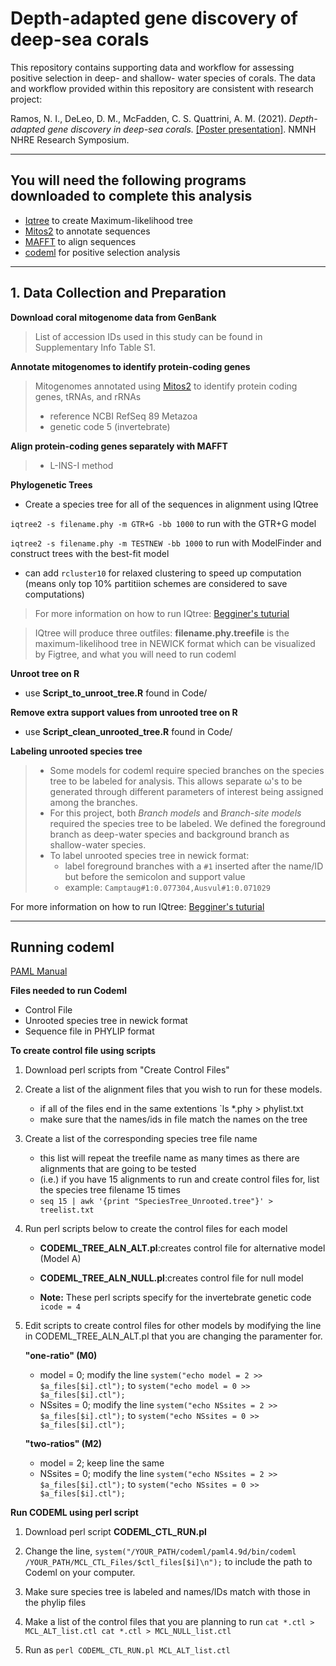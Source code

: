 # Depth-adapted gene discovery of deep-sea corals

This repository contains supporting data and workflow for assessing positive selection in deep- and shallow- water species of corals. 
The data and workflow provided within this repository are consistent with research project: 

Ramos, N. I., DeLeo, D. M., McFadden, C. S. Quattrini, A. M. (2021). *Depth-adapted gene discovery in deep-sea corals.* [[Poster presentation]](https://naturalhistory.si.edu/sites/default/files/media/file/nramosnhreposterfinaluploadblocked.pdf). NMNH NHRE Research Symposium. 


---
## You will need the following programs downloaded to complete this analysis 

- [Iqtree](http://www.iqtree.org) to create Maximum-likelihood tree
- [Mitos2](http://mitos2.bioinf.uni-leipzig.de/index.py) to annotate sequences
- [MAFFT](https://mafft.cbrc.jp/alignment/software/) to align sequences
- [codeml](http://abacus.gene.ucl.ac.uk/software/paml.html) for positive selection analysis 


--- 
## 1. Data Collection and Preparation

**Download coral mitogenome data from GenBank** 
> List of accession IDs used in this study can be found in Supplementary Info Table S1. 

**Annotate mitogenomes to identify protein-coding genes** 

> Mitogenomes annotated using [Mitos2](http://mitos2.bioinf.uni-leipzig.de/index.py) to identify protein coding genes, tRNAs, and rRNAs
> - reference NCBI RefSeq 89 Metazoa 
> - genetic code 5 (invertebrate)

**Align protein-coding genes separately with MAFFT**

> - L-INS-I method 

**Phylogenetic Trees**

- Create a species tree for all of the sequences in alignment using IQtree

`iqtree2 -s filename.phy -m GTR+G -bb 1000` to run with the GTR+G model 

`iqtree2 -s filename.phy -m TESTNEW -bb 1000` to run with ModelFinder and construct trees with the best-fit model

- can add `rcluster10` for relaxed clustering to speed up computation (means only top 10% partitiion schemes are considered to save computations) 

> For more information on how to run IQtree: [Begginer's tuturial](http://www.iqtree.org/doc/Tutorial#choosing-the-right-substitution-model)

>IQtree will produce three outfiles: 
>**filename.phy.treefile** is the maximum-likelihood tree in NEWICK format which can be visualized by Figtree, and what you will need to run codeml


**Unroot tree on R**

- use **Script_to_unroot_tree.R** found in Code/

**Remove extra support values from unrooted tree on R** 

- use **Script_clean_unrooted_tree.R** found in Code/

**Labeling unrooted species tree** 

> - Some models for codeml require specied branches on the species tree to be labeled for analysis. This allows separate ω's to be generated through different parameters of interest being assigned among the branches. 
> - For this project, both *Branch models* and *Branch-site models* required the species tree to be labeled. We defined the foreground branch as deep-water species and background branch as shallow-water species. 
> - To label unrooted species tree in newick format: 
>	- label foreground branches with a `#1` inserted after the name/ID but before the semicolon and support value 
>	- example: `Camptaug#1:0.077304,Ausvul#1:0.071029`

For more information on how to run IQtree: [Begginer's tuturial](http://www.iqtree.org/doc/Tutorial#choosing-the-right-substitution-model)

---
## Running codeml 

[PAML Manual](http://abacus.gene.ucl.ac.uk/software/pamlDOC.pdf)

**Files needed to run Codeml** 

- Control File 
- Unrooted species tree in newick format
- Sequence file in PHYLIP format

**To create control file using scripts** 

1. 	Download perl scripts from "Create Control Files" 


2. 	Create a list of the alignment files that you wish to run for these models. 

	- if all of the files end in the same extentions `ls *.phy > phylist.txt 
	- make sure that the names/ids in file match the names on the tree 

3. 	Create a list of the corresponding species tree file name 


	- this list will repeat the treefile name as many times as there are alignments that are going to be tested
	- (i.e.) if you have 15 alignments to run and create control files for, list the species tree filename 15 times 
	- `seq 15 | awk '{print "SpeciesTree_Unrooted.tree"}' > treelist.txt`

4. 	Run perl scripts below to create the control files for each model 


	- **CODEML_TREE_ALN_ALT.pl**:creates control file for alternative model (Model A) 

	- **CODEML_TREE_ALN_NULL.pl**:creates control file for null model 
	
	- **Note:** These perl scripts specify for the invertebrate genetic code `icode = 4` 
	
	
5.	Edit scripts to create control files for other models by modifying the line in CODEML_TREE_ALN_ALT.pl that you are changing the paramenter for. 

	**"one-ratio" (M0)** 
	
	- model = 0; modify the line `system("echo model = 2 >> $a_files[$i].ctl");` to `system("echo model = 0 >> $a_files[$i].ctl");`
	- NSsites = 0; modify the line `system("echo NSsites = 2 >> $a_files[$i].ctl");` to `system("echo NSsites = 0 >> $a_files[$i].ctl");`
	
	**"two-ratios" (M2)** 
	
	- model = 2; keep line the same 
	- NSsites = 0; modify the line `system("echo NSsites = 2 >> $a_files[$i].ctl");` to `system("echo NSsites = 0 >> $a_files[$i].ctl");`


**Run CODEML using perl script**

1. Download perl script  **CODEML_CTL_RUN.pl** 

2. Change the line, `system("/YOUR_PATH/codeml/paml4.9d/bin/codeml /YOUR_PATH/MCL_CTL_Files/$ctl_files[$i]\n");` to include the path to Codeml on your computer.

3. Make sure species tree is labeled and names/IDs match with those in the phylip files

4. Make a list of the control files that you are planning to run `cat *.ctl > MCL_ALT_list.ctl cat *.ctl > MCL_NULL_list.ctl` 

5. Run as `perl CODEML_CTL_RUN.pl MCL_ALT_list.ctl` 
